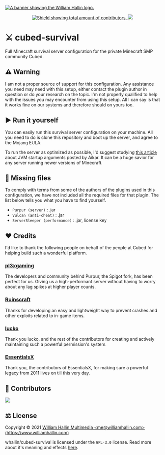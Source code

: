 <!-- HEADER -->
<a href="https://williamhallin.com"><img src="https://raw.githubusercontent.com/whallin/whallin/master/img_header.png" alt="A banner showing the William Hallin logo."></a>

<!-- SHIELDS -->
<p align=center>
  <a href="https://github.com/whallin/cubed-survival/graphs/contributors">
    <img src="https://img.shields.io/github/contributors/whallin/cubed-survival.svg?style=for-the-badge&color=brightgreen" alt="Shield showing total amount of contributors.">
  </a>
  <img src="https://badges.pufler.dev/visits/whallin/cubed-survival?style=for-the-badge">
</p>

<!-- ABOUT -->
# ⚔️ cubed-survival
Full Minecraft survival server configuration for the private Minecraft SMP community Cubed. 

<!-- WARNING -->
## ⚠️ Warning
I am not a proper source of support for this configuration. Any assistance you need may need with this setup, either contact the plugin author in question or do your research on the topic. I'm not properly qualified to help with the issues you may encounter from using this setup. All I can say is that it works fine on our systems and therefore should on yours too.

<!-- INTRO -->
## ▶️ Run it yourself
You can easily run this survival server configuration on your machine. All you need to do is clone this repository and boot up the server, and agree to the Mojang EULA. 

To run the server as optimized as possible, I'd suggest studying [this article](https://aikar.co/2018/07/02/tuning-the-jvm-g1gc-garbage-collector-flags-for-minecraft/) about JVM startup arguments posted by Aikar. It can be a huge savior for any server running newer versions of Minecraft.

<!-- MISSING FILES -->
## 🔎 Missing files
To comply with terms from some of the authors of the plugins used in this configuration, we have not included all the required files for that plugin. The list below tells you what you have to find yourself.
- ``Purpur (server)``          : .jar
- ``Vulcan (anti-cheat)``          : .jar
- ``ServerSleeper (performance)``          : .jar, license key

<!-- CREDITS -->
## ❤️ Credits
I'd like to thank the following people on behalf of the people at Cubed for helping build such a wonderful platform.

### [pl3xgaming](https://github.com/pl3xgaming/)
The developers and community behind Purpur, the Spigot fork, has been perfect for us. Giving us a high-performant server without having to worry about any lag spikes at higher player counts.

### [Ruinscraft](https://github.com/Ruinscraft)
Thanks for developing an easy and lightweight way to prevent crashes and other exploits related to in-game items.

### [lucko](https://github.com/lucko)
Thank you lucko, and the rest of the contributors for creating and actively maintaining such a powerful permission's system.

### [EssentialsX](https://github.com/EssentialsX)
Thank you, the contributors of EssentialsX, for making sure a powerful legacy from 2011 lives on till this very day.

<!-- CONTRIBUTORS -->
## 🤝 Contributors
<a href="https://github.com/whallin/cubed-survival/graphs/contributors"><img src="https://contrib.rocks/image?repo=whallin/cubed-survival"></a>

<!-- LICENSE -->
## ⚖️ License
Copyright © 2021 [William Hallin Multimedia &lt;me@williamhallin.com&gt; (https://www.williamhallin.com)](https://www.williamhallin.com)

whallin/cubed-survival is licensed under the ``GPL-3.0`` license. Read more about it's meaning and effects [here](https://github.com/whallin/cubed-survival/blob/main/LICENSE).
